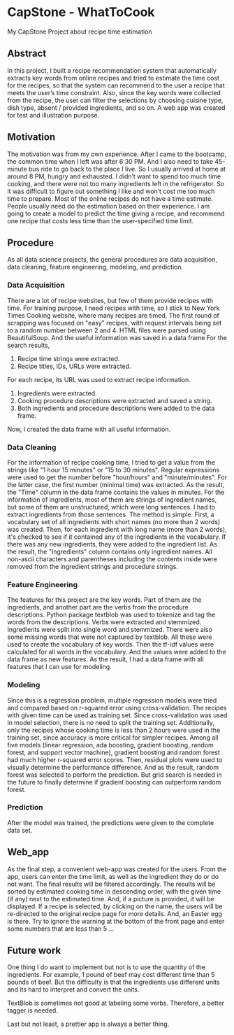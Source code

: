 # CapStone - WhatToCook

My CapStone Project about recipe time estimation

## Abstract

In this project, I built a recipe recommendation system that automatically extracts key words from online recipes and tried to estimate the time cost for the recipes, so that the system can recommend to the user a recipe that meets the user’s time constraint. Also, since the key words were collected from the recipe, the user can filter the selections by choosing cuisine type, dish type, absent / provided ingredients, and so on. A web app was created for test and illustration purpose.

## Motivation

The motivation was from my own experience. After I came to the bootcamp, the common time when I left was after 6:30 PM. And I also need to take 45-minute bus ride to go back to the place I live. So I usually arrived at home at around 8 PM, hungry and exhausted. I didn’t want to spend too much time cooking, and there were not too many ingredients left in the refrigerator. So it was difficult to figure out something I like and won’t cost me too much time to prepare.
Most of the online recipes do not have a time estimate. People usually need do the estimation based on their experience. I am going to create a model to predict the time giving a recipe, and recommend one recipe that costs less time than the user-specified time limit.

## Procedure

As all data science projects, the general procedures are data acquisition, data cleaning, feature engineering, modeling, and prediction.

### Data Acquisition

There are a lot of recipe websites, but few of them provide recipes with time. For training purpose, I need recipes with time, so I stick to New York Times Cooking website, where many recipes are timed. The first round of scrapping was focused on "easy" recipes, with request intervals being set to a random number between 2 and 4.
HTML files were parsed using BeautifulSoup. And the useful information was saved in a data frame
For the search results,
1. Recipe time strings were extracted.
2. Recipe titles, IDs, URLs were extracted.

For each recipe, its URL was used to extract recipe information.
1. Ingredients were extracted.
2. Cooking procedure descriptions were extracted and saved a string.
3. Both ingredients and procedure descriptions were added to the data frame.

Now, I created the data frame with all useful information.

### Data Cleaning

For the information of recipe cooking time, I tried to get a value from the strings like "1 hour 15 minutes" or "15 to 30 minutes". Regular expressions were used to get the number before "hour/hours" and "minute/minutes". For the latter case, the first number (minimal time) was extracted. As the result, the "Time" column in the data frame contains the values in minutes.
For the information of ingredients, most of them are strings of ingredient names, but some of them are unstructured, which were long sentences. I had to extract ingredients from those sentences. The method is simple. First, a vocabulary set of all ingredients with short names (no more than 2 words) was created. Then, for each ingredient with long name (more than 2 words), it's checked to see if it contained any of the ingredients in the vocabulary. If there was any new ingredients, they were added to the ingredient list. As the result, the "Ingredients" column contains only ingredient names.
All non-ascii characters and parentheses including the contents inside were removed from the ingredient strings and procedure strings.

### Feature Engineering

The features for this project are the key words. Part of them are the ingredients, and another part are the verbs from the procedure descriptions. Python package textblob was used to tokenize and tag the words from the descriptions. Verbs were extracted and stemmized. Ingredients were split into single word and stemmized. There were also some missing words that were not captured by textblob. All these were used to create the vocabulary of key words.
Then the tf-idf values were calculated for all words in the vocabulary. And the values were added to the data frame as new features.
As the result, I had a data frame with all features that I can use for modeling.

### Modeling

Since this is a regression problem, multiple regression models were tried and compared based on r-squared error using cross-validation.
The recipes with given time can be used as training set. Since cross-validation was used in model selection, there is no need to split the training set. Additionally, only the recipes whose cooking time is less than 2 hours were used in the training set, since accuracy is more critical for simpler recipes.
Among all five models (linear regression, ada boosting, gradient boosting, random forest, and support vector machine), gradient boosting and random forest had much higher r-squared error scores. Then, residual plots were used to visually determine the performance difference. And as the result, random forest was selected to perform the prediction. But grid search is needed in the future to finally determine if gradient boosting can outperform random forest.

### Prediction

After the model was trained, the predictions were given to the complete data set.

## Web_app

As the final step, a convenient web-app was created for the users. From the app, users can enter the time limit, as well as the ingredient they do or do not want. The final results will be filtered accordingly.
The results will be sorted by estimated cooking time in descending order, with the given time (if any) next to the estimated time. And, if a picture is provided, it will be displayed.
If a recipe is selected, by clicking on the name, the users will be re-directed to the original recipe page for more details.
And, an Easter egg is there. Try to ignore the warning at the bottom of the front page and enter some numbers that are less than 5 ...

## Future work

One thing I do want to implement but not is to use the quantity of the ingredients. For example, 1 pound of beef may cost different time than 5 pounds of beef. But the difficulty is that the ingredients use different units and its hard to interpret and convert the units.

TextBlob is sometimes not good at labeling some verbs. Therefore, a better tagger is needed.

Last but not least, a prettier app is always a better thing.
